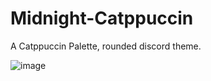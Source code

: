 # Midnight-Catppuccin
 A Catppuccin Palette, rounded discord theme.  

![image](https://github.com/bxrlin/Midnight-Catppuccin/assets/96011252/c12b279f-87b9-4464-8e77-c84725541f50)

